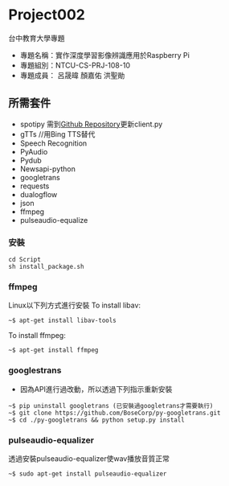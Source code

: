 # Project002
台中教育大學專題
- 專題名稱：實作深度學習影像辨識應用於Raspberry Pi
- 專題組別：NTCU-CS-PRJ-108-10
- 專題成員： 呂晟暐 顏嘉佑 洪聖勛

## 所需套件
- spotipy 需到[Github Repository](https://github.com/plamere/spotipy)更新client.py
- gTTs //用Bing TTS替代
- Speech Recognition
- PyAudio
- Pydub
- Newsapi-python
- googletrans
- requests
- dualogflow
- json
- ffmpeg
- pulseaudio-equalize
### 安裝
```shell
cd Script
sh install_package.sh
```
### ffmpeg
Linux以下列方式進行安裝
To install libav:
``` shell       
~$ apt-get install libav-tools
```
To install ffmpeg:       
```shell
~$ apt-get install ffmpeg
```
### googlestrans
- 因為API進行過改動，所以透過下列指示重新安裝
```shell
~$ pip uninstall googletrans (已安裝過googletrans才需要執行)
~$ git clone https://github.com/BoseCorp/py-googletrans.git
~$ cd ./py-googletrans && python setup.py install
```
### pulseaudio-equalizer
透過安裝pulseaudio-equalizer使wav播放音質正常
```shell
~$ sudo apt-get install pulseaudio-equalizer
```
